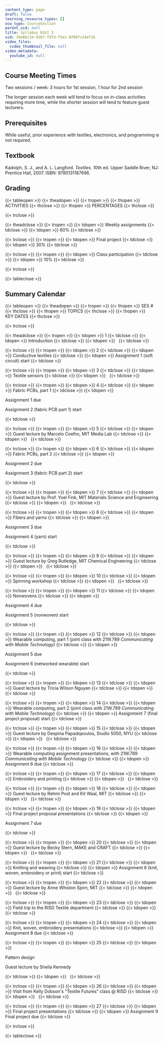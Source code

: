 ```yaml
---
content_type: page
draft: false
learning_resource_types: []
ocw_type: CourseSection
parent_uid: null
title: Syllabus Edit 3
uid: 34e6bc34-9167-f97d-f5e1-8f09fc24ef16
video_files:
  video_thumbnail_file: null
video_metadata:
  youtube_id: null
---
```

Course Meeting Times
--------------------

Two sessions / week: 3 hours for 1st session, 1 hour for 2nd session

The longer session each week will tend to focus on in-class activities requiring more time, while the shorter session will tend to feature guest lecturers.

Prerequisites
-------------

While useful, prior experience with textiles, electronics, and programming is not required.

Textbook
--------

Kadolph, S. J., and A. L. Langford. _Textiles_. 10th ed. Upper Saddle River, NJ: Prentice Hall, 2007. ISBN: 9780131187696.

Grading
-------

{{< tableopen >}}
{{< theadopen >}}
{{< tropen >}}
{{< thopen >}}
ACTIVITIES
{{< thclose >}}
{{< thopen >}}
PERCENTAGES
{{< thclose >}}

{{< trclose >}}

{{< theadclose >}}
{{< tropen >}}
{{< tdopen >}}
Weekly assignments
{{< tdclose >}}
{{< tdopen >}}
60%
{{< tdclose >}}

{{< trclose >}}
{{< tropen >}}
{{< tdopen >}}
Final project
{{< tdclose >}}
{{< tdopen >}}
30%
{{< tdclose >}}

{{< trclose >}}
{{< tropen >}}
{{< tdopen >}}
Class participation
{{< tdclose >}}
{{< tdopen >}}
10%
{{< tdclose >}}

{{< trclose >}}

{{< tableclose >}}

Summary Calendar
----------------

{{< tableopen >}}
{{< theadopen >}}
{{< tropen >}}
{{< thopen >}}
SES #
{{< thclose >}}
{{< thopen >}}
TOPICS
{{< thclose >}}
{{< thopen >}}
KEY DATES
{{< thclose >}}

{{< trclose >}}

{{< theadclose >}}
{{< tropen >}}
{{< tdopen >}}
1
{{< tdclose >}}
{{< tdopen >}}
Introduction
{{< tdclose >}}
{{< tdopen >}}
 
{{< tdclose >}}

{{< trclose >}}
{{< tropen >}}
{{< tdopen >}}
2
{{< tdclose >}}
{{< tdopen >}}
Conductive textiles
{{< tdclose >}}
{{< tdopen >}}
Assignment 1 (soft circuit) start
{{< tdclose >}}

{{< trclose >}}
{{< tropen >}}
{{< tdopen >}}
3
{{< tdclose >}}
{{< tdopen >}}
Textile sensors
{{< tdclose >}}
{{< tdopen >}}
 
{{< tdclose >}}

{{< trclose >}}
{{< tropen >}}
{{< tdopen >}}
4
{{< tdclose >}}
{{< tdopen >}}
Fabric PCBs, part 1
{{< tdclose >}}
{{< tdopen >}}


Assignment 1 due

Assignment 2 (fabric PCB part 1) start


{{< tdclose >}}

{{< trclose >}}
{{< tropen >}}
{{< tdopen >}}
5
{{< tdclose >}}
{{< tdopen >}}
Guest lecture by Marcelo Coelho, MIT Media Lab
{{< tdclose >}}
{{< tdopen >}}
 
{{< tdclose >}}

{{< trclose >}}
{{< tropen >}}
{{< tdopen >}}
6
{{< tdclose >}}
{{< tdopen >}}
Fabric PCBs, part 2
{{< tdclose >}}
{{< tdopen >}}


Assignment 2 due

Assignment 3 (fabric PCB part 2) start


{{< tdclose >}}

{{< trclose >}}
{{< tropen >}}
{{< tdopen >}}
7
{{< tdclose >}}
{{< tdopen >}}
Guest lecture by Prof. Yoel Fink, MIT Materials Science and Engineering
{{< tdclose >}}
{{< tdopen >}}
 
{{< tdclose >}}

{{< trclose >}}
{{< tropen >}}
{{< tdopen >}}
8
{{< tdclose >}}
{{< tdopen >}}
Fibers and yarns
{{< tdclose >}}
{{< tdopen >}}


Assignment 3 due

Assignment 4 (yarn) start


{{< tdclose >}}

{{< trclose >}}
{{< tropen >}}
{{< tdopen >}}
9
{{< tdclose >}}
{{< tdopen >}}
Guest lecture by Greg Rutledge, MIT Chemical Engineering
{{< tdclose >}}
{{< tdopen >}}
 
{{< tdclose >}}

{{< trclose >}}
{{< tropen >}}
{{< tdopen >}}
10
{{< tdclose >}}
{{< tdopen >}}
Spinning workshop
{{< tdclose >}}
{{< tdopen >}}
 
{{< tdclose >}}

{{< trclose >}}
{{< tropen >}}
{{< tdopen >}}
11
{{< tdclose >}}
{{< tdopen >}}
Nonwovens
{{< tdclose >}}
{{< tdopen >}}


Assignment 4 due

Assignment 5 (nonwoven) start


{{< tdclose >}}

{{< trclose >}}
{{< tropen >}}
{{< tdopen >}}
12
{{< tdclose >}}
{{< tdopen >}}
Wearable computing, part 1 (joint class with 21W.789 _Communicating with Mobile Technology)_
{{< tdclose >}}
{{< tdopen >}}


Assignment 5 due

Assignment 6 (networked wearable) start


{{< tdclose >}}

{{< trclose >}}
{{< tropen >}}
{{< tdopen >}}
13
{{< tdclose >}}
{{< tdopen >}}
Guest lecture by Tricia Wilson Nguyen
{{< tdclose >}}
{{< tdopen >}}
 
{{< tdclose >}}

{{< trclose >}}
{{< tropen >}}
{{< tdopen >}}
14
{{< tdclose >}}
{{< tdopen >}}
Wearable computing, part 2 (joint class with 21W.789 _Communicating with Mobile Technology_)
{{< tdclose >}}
{{< tdopen >}}
Assignment 7 (final project proposal) start
{{< tdclose >}}

{{< trclose >}}
{{< tropen >}}
{{< tdopen >}}
15
{{< tdclose >}}
{{< tdopen >}}
Guest lecture by Despina Papadopoulos, Studio 5050, NYU
{{< tdclose >}}
{{< tdopen >}}
 
{{< tdclose >}}

{{< trclose >}}
{{< tropen >}}
{{< tdopen >}}
16
{{< tdclose >}}
{{< tdopen >}}
Wearable computing assignment presentations, with 21W.789 _Communicating with Mobile Technology_
{{< tdclose >}}
{{< tdopen >}}
Assignment 6 due
{{< tdclose >}}

{{< trclose >}}
{{< tropen >}}
{{< tdopen >}}
17
{{< tdclose >}}
{{< tdopen >}}
Embroidery and printing
{{< tdclose >}}
{{< tdopen >}}
 
{{< tdclose >}}

{{< trclose >}}
{{< tropen >}}
{{< tdopen >}}
18
{{< tdclose >}}
{{< tdopen >}}
Guest lecture by Rehmi Post and Kit Waal, MIT
{{< tdclose >}}
{{< tdopen >}}
 
{{< tdclose >}}

{{< trclose >}}
{{< tropen >}}
{{< tdopen >}}
19
{{< tdclose >}}
{{< tdopen >}}
Final project proposal presentations
{{< tdclose >}}
{{< tdopen >}}


Assignment 7 due


{{< tdclose >}}

{{< trclose >}}
{{< tropen >}}
{{< tdopen >}}
20
{{< tdclose >}}
{{< tdopen >}}
Guest lecture by Becky Stern, MAKE and CRAFT
{{< tdclose >}}
{{< tdopen >}}
 
{{< tdclose >}}

{{< trclose >}}
{{< tropen >}}
{{< tdopen >}}
21
{{< tdclose >}}
{{< tdopen >}}
Knitting and weaving
{{< tdclose >}}
{{< tdopen >}}
Assignment 8 (knit, woven, embroidery or print) start
{{< tdclose >}}

{{< trclose >}}
{{< tropen >}}
{{< tdopen >}}
22
{{< tdclose >}}
{{< tdopen >}}
Guest lecture by Anne Whiston Spirn, MIT
{{< tdclose >}}
{{< tdopen >}}
 
{{< tdclose >}}

{{< trclose >}}
{{< tropen >}}
{{< tdopen >}}
23
{{< tdclose >}}
{{< tdopen >}}
Field trip to the RISD Textile department
{{< tdclose >}}
{{< tdopen >}}
 
{{< tdclose >}}

{{< trclose >}}
{{< tropen >}}
{{< tdopen >}}
24
{{< tdclose >}}
{{< tdopen >}}
Knit, woven, embroidery presentations
{{< tdclose >}}
{{< tdopen >}}
Assignment 8 due
{{< tdclose >}}

{{< trclose >}}
{{< tropen >}}
{{< tdopen >}}
25
{{< tdclose >}}
{{< tdopen >}}


Pattern design

Guest lecture by Sheila Kennedy


{{< tdclose >}}
{{< tdopen >}}
 
{{< tdclose >}}

{{< trclose >}}
{{< tropen >}}
{{< tdopen >}}
26
{{< tdclose >}}
{{< tdopen >}}
Visit from Kelly Dobson's "Textile Futures" class @ RISD
{{< tdclose >}}
{{< tdopen >}}
 
{{< tdclose >}}

{{< trclose >}}
{{< tropen >}}
{{< tdopen >}}
27
{{< tdclose >}}
{{< tdopen >}}
Final project presentations
{{< tdclose >}}
{{< tdopen >}}
Assignment 9 Final project due
{{< tdclose >}}

{{< trclose >}}

{{< tableclose >}}